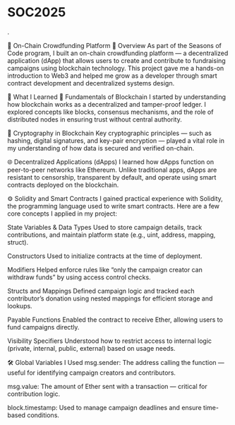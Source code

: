 # SOC2025
.

🧱 On-Chain Crowdfunding Platform
📌 Overview
As part of the Seasons of Code program, I built an on-chain crowdfunding platform — a decentralized application (dApp) that allows users to create and contribute to fundraising campaigns using blockchain technology. This project gave me a hands-on introduction to Web3 and helped me grow as a developer through smart contract development and decentralized systems design.

🧠 What I Learned
🔗 Fundamentals of Blockchain
I started by understanding how blockchain works as a decentralized and tamper-proof ledger. I explored concepts like blocks, consensus mechanisms, and the role of distributed nodes in ensuring trust without central authority.

🔐 Cryptography in Blockchain
Key cryptographic principles — such as hashing, digital signatures, and key-pair encryption — played a vital role in my understanding of how data is secured and verified on-chain.

🌐 Decentralized Applications (dApps)
I learned how dApps function on peer-to-peer networks like Ethereum. Unlike traditional apps, dApps are resistant to censorship, transparent by default, and operate using smart contracts deployed on the blockchain.

⚙ Solidity and Smart Contracts
I gained practical experience with Solidity, the programming language used to write smart contracts. Here are a few core concepts I applied in my project:

State Variables & Data Types
Used to store campaign details, track contributions, and maintain platform state (e.g., uint, address, mapping, struct).

Constructors
Used to initialize contracts at the time of deployment.

Modifiers
Helped enforce rules like “only the campaign creator can withdraw funds” by using access control checks.

Structs and Mappings
Defined campaign logic and tracked each contributor’s donation using nested mappings for efficient storage and lookups.

Payable Functions
Enabled the contract to receive Ether, allowing users to fund campaigns directly.

Visibility Specifiers
Understood how to restrict access to internal logic (private, internal, public, external) based on usage needs.

🛠 Global Variables I Used
msg.sender: The address calling the function — useful for identifying campaign creators and contributors.

msg.value: The amount of Ether sent with a transaction — critical for contribution logic.

block.timestamp: Used to manage campaign deadlines and ensure time-based conditions.
